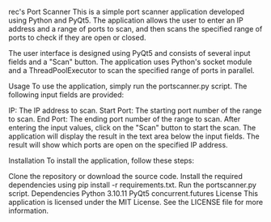 rec's Port Scanner
This is a simple port scanner application developed using Python and PyQt5. The application allows the user to enter an IP address and a range of ports to scan, and then scans the specified range of ports to check if they are open or closed.

The user interface is designed using PyQt5 and consists of several input fields and a "Scan" button. The application uses Python's socket module and a ThreadPoolExecutor to scan the specified range of ports in parallel.

Usage
To use the application, simply run the portscanner.py script. The following input fields are provided:

IP: The IP address to scan.
Start Port: The starting port number of the range to scan.
End Port: The ending port number of the range to scan.
After entering the input values, click on the "Scan" button to start the scan. The application will display the result in the text area below the input fields. The result will show which ports are open on the specified IP address.

Installation
To install the application, follow these steps:

Clone the repository or download the source code.
Install the required dependencies using pip install -r requirements.txt.
Run the portscanner.py script.
Dependencies
Python 3.10.11
PyQt5
concurrent.futures
License
This application is licensed under the MIT License. See the LICENSE file for more information.
